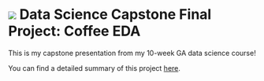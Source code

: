# ![](https://ga-dash.s3.amazonaws.com/production/assets/logo-9f88ae6c9c3871690e33280fcf557f33.png) Data Science Capstone Final Project: Coffee EDA

This is my capstone presentation from my 10-week GA data science course!

You can find a detailed summary of this project [here](https://docs.google.com/presentation/d/1Ecs1N8GoiFTWlZf6jdnzCtA5oubzn6S9kD0tBQoPfgQ/edit#slide=id.gc6f73a04f_0_0).
